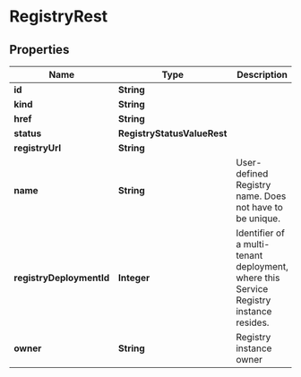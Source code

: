 

# RegistryRest


## Properties

Name | Type | Description | Notes
------------ | ------------- | ------------- | -------------
**id** | **String** |  | 
**kind** | **String** |  |  [optional]
**href** | **String** |  |  [optional]
**status** | **RegistryStatusValueRest** |  | 
**registryUrl** | **String** |  | 
**name** | **String** | User-defined Registry name. Does not have to be unique. |  [optional]
**registryDeploymentId** | **Integer** | Identifier of a multi-tenant deployment, where this Service Registry instance resides. |  [optional]
**owner** | **String** | Registry instance owner |  [optional]



